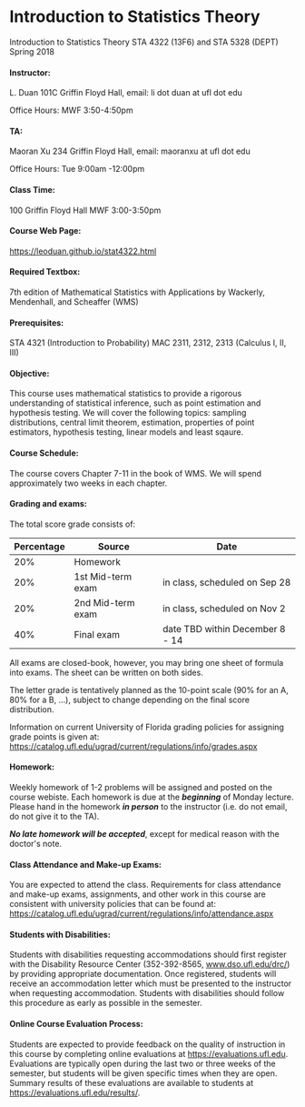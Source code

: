 # Introduction to Statistics Theory

Introduction to Statistics Theory STA 4322 (13F6) and STA 5328 (DEPT) Spring 2018

#### Instructor:
L. Duan
101C Griffin Floyd Hall,
email: li dot duan at ufl dot edu

Office Hours:
MWF 3:50-4:50pm

#### TA:
Maoran Xu
234 Griffin Floyd Hall,
email: maoranxu at ufl dot edu

Office Hours:
Tue 9:00am -12:00pm

#### Class Time:

100 Griffin Floyd Hall
MWF 3:00-3:50pm

#### Course Web Page:
https://leoduan.github.io/stat4322.html

#### Required Textbox:

7th edition of Mathematical Statistics with Applications by Wackerly, Mendenhall, and Scheaffer (WMS)

#### Prerequisites:
STA 4321 (Introduction to Probability) 
MAC 2311, 2312, 2313 (Calculus I, II, III)

#### Objective:
This course uses mathematical statistics to provide a rigorous understanding of statistical inference, such as point estimation and hypothesis testing. We will cover the following topics: sampling distributions, central limit theorem, estimation, properties of point estimators, hypothesis testing, linear models and least sqaure.

#### Course Schedule:
The course covers Chapter 7-11 in the book of WMS. We will spend approximately two weeks in each chapter.

#### Grading and exams:
The total score grade consists of:

| Percentage | Source | Date |
| ---- | ----------------- | ------------------------------- |
| 20%  | Homework          |                                 |
| 20%  | 1st Mid-term exam | in class, scheduled on Sep 28   |
| 20%  | 2nd Mid-term exam | in class, scheduled on Nov 2    |
| 40%  | Final exam        | date TBD within December 8 - 14 |


All exams are closed-book, however, you may bring one sheet of formula into exams. The sheet can be written on both sides.

The letter grade is tentatively planned as the 10-point scale (90% for an A, 80% for a B, ...), subject to change depending on the final score distribution.

Information on current University of Florida grading policies for assigning grade points is given at:
   https://catalog.ufl.edu/ugrad/current/regulations/info/grades.aspx

#### Homework:

Weekly homework of 1-2 problems will be assigned and posted on the course webiste. Each homework is due at the ***beginning*** of Monday lecture. Please hand in the homework ***in person*** to the instructor (i.e. do not email, do not give it to the TA).

***No late homework will be accepted***, except for medical reason with the doctor's note. 

#### Class Attendance and Make-up Exams:
You are expected to attend the class. Requirements for class attendance and make-up exams, assignments, and other work in this course are consistent with university policies that can be found at:
   https://catalog.ufl.edu/ugrad/current/regulations/info/attendance.aspx

#### Students with Disabilities:
Students with disabilities requesting accommodations should first register with the Disability Resource Center (352-392-8565, www.dso.ufl.edu/drc/) by providing appropriate documentation. Once registered, students will receive an accommodation letter which must be presented to the instructor when requesting accommodation. Students with disabilities should follow this procedure as early as possible in the semester.

#### Online Course Evaluation Process:
Students are expected to provide feedback on the quality of instruction in this course by completing online evaluations at https://evaluations.ufl.edu. Evaluations are typically open during the last two or three weeks of the semester, but students will be given specific times when they are open. Summary results of these evaluations are available to students at https://evaluations.ufl.edu/results/.